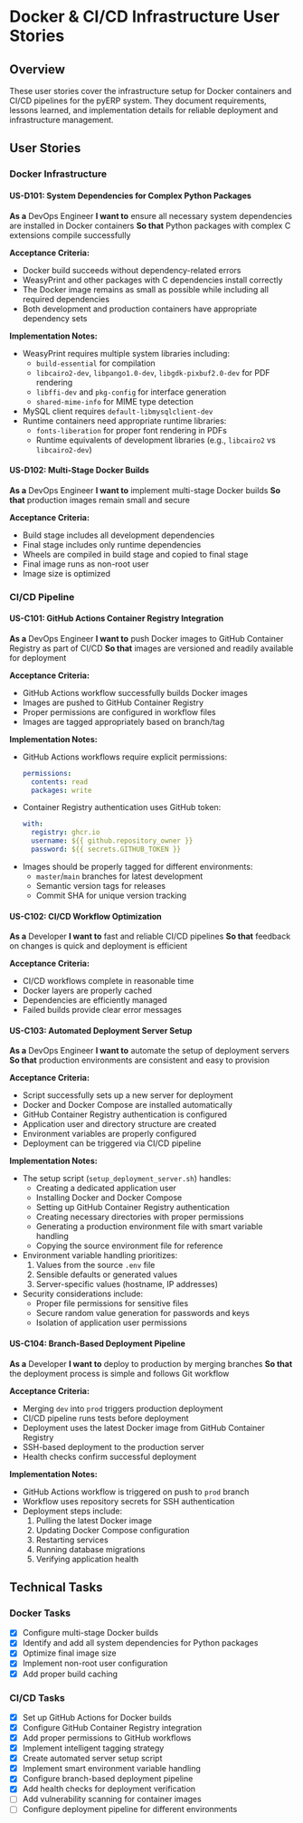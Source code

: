 # Docker & CI/CD Infrastructure User Stories

## Overview
These user stories cover the infrastructure setup for Docker containers and CI/CD pipelines for the pyERP system. They document requirements, lessons learned, and implementation details for reliable deployment and infrastructure management.

## User Stories

### Docker Infrastructure

#### US-D101: System Dependencies for Complex Python Packages
**As a** DevOps Engineer
**I want to** ensure all necessary system dependencies are installed in Docker containers
**So that** Python packages with complex C extensions compile successfully

**Acceptance Criteria:**
- Docker build succeeds without dependency-related errors
- WeasyPrint and other packages with C dependencies install correctly
- The Docker image remains as small as possible while including all required dependencies
- Both development and production containers have appropriate dependency sets

**Implementation Notes:**
- WeasyPrint requires multiple system libraries including:
  - `build-essential` for compilation
  - `libcairo2-dev`, `libpango1.0-dev`, `libgdk-pixbuf2.0-dev` for PDF rendering
  - `libffi-dev` and `pkg-config` for interface generation
  - `shared-mime-info` for MIME type detection
- MySQL client requires `default-libmysqlclient-dev`
- Runtime containers need appropriate runtime libraries:
  - `fonts-liberation` for proper font rendering in PDFs
  - Runtime equivalents of development libraries (e.g., `libcairo2` vs `libcairo2-dev`)

#### US-D102: Multi-Stage Docker Builds
**As a** DevOps Engineer
**I want to** implement multi-stage Docker builds
**So that** production images remain small and secure

**Acceptance Criteria:**
- Build stage includes all development dependencies
- Final stage includes only runtime dependencies
- Wheels are compiled in build stage and copied to final stage
- Final image runs as non-root user
- Image size is optimized

### CI/CD Pipeline

#### US-C101: GitHub Actions Container Registry Integration
**As a** DevOps Engineer
**I want to** push Docker images to GitHub Container Registry as part of CI/CD
**So that** images are versioned and readily available for deployment

**Acceptance Criteria:**
- GitHub Actions workflow successfully builds Docker images
- Images are pushed to GitHub Container Registry
- Proper permissions are configured in workflow files
- Images are tagged appropriately based on branch/tag

**Implementation Notes:**
- GitHub Actions workflows require explicit permissions:
  ```yaml
  permissions:
    contents: read
    packages: write
  ```
- Container Registry authentication uses GitHub token:
  ```yaml
  with:
    registry: ghcr.io
    username: ${{ github.repository_owner }}
    password: ${{ secrets.GITHUB_TOKEN }}
  ```
- Images should be properly tagged for different environments:
  - `master`/`main` branches for latest development
  - Semantic version tags for releases
  - Commit SHA for unique version tracking

#### US-C102: CI/CD Workflow Optimization
**As a** Developer
**I want to** fast and reliable CI/CD pipelines
**So that** feedback on changes is quick and deployment is efficient

**Acceptance Criteria:**
- CI/CD workflows complete in reasonable time
- Docker layers are properly cached
- Dependencies are efficiently managed
- Failed builds provide clear error messages

#### US-C103: Automated Deployment Server Setup
**As a** DevOps Engineer
**I want to** automate the setup of deployment servers
**So that** production environments are consistent and easy to provision

**Acceptance Criteria:**
- Script successfully sets up a new server for deployment
- Docker and Docker Compose are installed automatically
- GitHub Container Registry authentication is configured
- Application user and directory structure are created
- Environment variables are properly configured
- Deployment can be triggered via CI/CD pipeline

**Implementation Notes:**
- The setup script (`setup_deployment_server.sh`) handles:
  - Creating a dedicated application user
  - Installing Docker and Docker Compose
  - Setting up GitHub Container Registry authentication
  - Creating necessary directories with proper permissions
  - Generating a production environment file with smart variable handling
  - Copying the source environment file for reference
- Environment variable handling prioritizes:
  1. Values from the source `.env` file
  2. Sensible defaults or generated values
  3. Server-specific values (hostname, IP addresses)
- Security considerations include:
  - Proper file permissions for sensitive files
  - Secure random value generation for passwords and keys
  - Isolation of application user permissions

#### US-C104: Branch-Based Deployment Pipeline
**As a** Developer
**I want to** deploy to production by merging branches
**So that** the deployment process is simple and follows Git workflow

**Acceptance Criteria:**
- Merging `dev` into `prod` triggers production deployment
- CI/CD pipeline runs tests before deployment
- Deployment uses the latest Docker image from GitHub Container Registry
- SSH-based deployment to the production server
- Health checks confirm successful deployment

**Implementation Notes:**
- GitHub Actions workflow is triggered on push to `prod` branch
- Workflow uses repository secrets for SSH authentication
- Deployment steps include:
  1. Pulling the latest Docker image
  2. Updating Docker Compose configuration
  3. Restarting services
  4. Running database migrations
  5. Verifying application health

## Technical Tasks

### Docker Tasks
- [x] Configure multi-stage Docker builds
- [x] Identify and add all system dependencies for Python packages
- [x] Optimize final image size
- [x] Implement non-root user configuration
- [x] Add proper build caching

### CI/CD Tasks
- [x] Set up GitHub Actions for Docker builds
- [x] Configure GitHub Container Registry integration
- [x] Add proper permissions to GitHub workflows
- [x] Implement intelligent tagging strategy
- [x] Create automated server setup script
- [x] Implement smart environment variable handling
- [x] Configure branch-based deployment pipeline
- [x] Add health checks for deployment verification
- [ ] Add vulnerability scanning for container images
- [ ] Configure deployment pipeline for different environments
